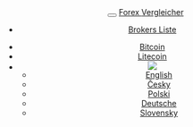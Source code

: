 <header class="navbar navbar-fixed-top navbar-inverse" id="top" role="banner">
  <div class="container">
    <div class="navbar-header">
      <button class="navbar-toggle collapsed" type="button" data-toggle="collapse" data-target=".bs-navbar-collapse">
        <span class="icon-bar"></span>
        <span class="icon-bar"></span>
        <span class="icon-bar"></span>
      </button>
      <a href="{{url}}" class="navbar-brand">Forex <i class="fa fa-bar-chart-o"></i> Vergleicher</a>
    </div>
    <nav class="navbar-collapse bs-navbar-collapse collapse" role="navigation" style="height: 1px;" id="scrollpsy">
      <ul class="nav navbar-nav">
        <li>
          <a href="{{url}}#section-1">Brokers Liste</a>
        </li>
      </ul>
      <ul class="nav navbar-nav navbar-right">
        <li><a href="{{url}}bitcoin/">Bitcoin</a></li>
        <li><a href="{{url}}litecoin/">Litecoin</a></li>
        <li class="dropdown">
          <a href="#" id="drop" role="button" class="dropdown-toggle" data-toggle="dropdown"><img src="{{img-url}}flags/de.png" class="flag"></a>
          <ul class="dropdown-menu" role="menu" aria-labelledby="drop">
            <li role="presentation"><a role="menuitem" tabindex="-1" href="{{base-url}}en/">English</a></li>
            <li role="presentation"><a role="menuitem" tabindex="-1" href="{{base-url}}">Česky</a></li>
            <li role="presentation"><a role="menuitem" tabindex="-1" href="{{base-url}}pl/">Polski</a></li>
            <li role="presentation"><a role="menuitem" tabindex="-1" href="{{base-url}}de/">Deutsche</a></li>
            <li role="presentation"><a role="menuitem" tabindex="-1" href="{{base-url}}sk/">Slovensky</a></li>
          </ul>
        </li>
      </ul>
    </nav>
  </div>
</header>